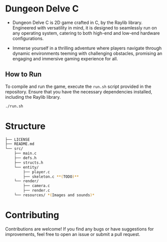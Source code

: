 # Dungeon Delve C

- Dungeon Delve C is 2D game crafted in C, by the Raylib library. Engineered with versatility in mind, it is designed to seamlessly run on any operating system, catering to both high-end and low-end hardware configurations. 

- Immerse yourself in a thrilling adventure where players navigate through dynamic environments teeming with challenging obstacles, promising an engaging and immersive gaming experience for all.

## How to Run

To compile and run the game, execute the `run.sh` script provided in the repository. Ensure that you have the necessary dependencies installed, including the Raylib library.

```bash
./run.sh
```

# Structure

```sh
├── LICENSE
├── README.md
└── src/
    ├── main.c                  
    ├── defs.h                  
    ├── structs.h                
    └── entity/
        ├── player.c
        ├── skeleton.c **(TODO)** 
    └── render/
        ├── camera.c
        ├── render.c
    └── resources/ *(Images and sounds)*
```

# Contributing

Contributions are welcome! If you find any bugs or have suggestions for improvements, feel free to open an issue or submit a pull request.
